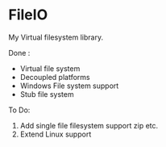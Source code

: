 # FileIO

My Virtual filesystem library.

Done :
  * Virtual file system
  * Decoupled platforms
  * Windows File system support
  * Stub file system

To Do: 
  1. Add single file filesystem support zip etc.
  2. Extend Linux support 
